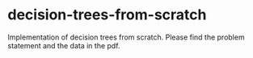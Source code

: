 # decision-trees-from-scratch
Implementation of decision trees from scratch. Please find the problem statement and the data in the pdf.


